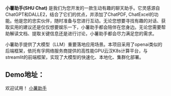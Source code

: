
**小薯助手(SHU Chat)** 是我们为您开发的一款生动有趣的聊天助手。它灵感源自ChatGPT和DALLE2，结合了它们的优点，并添加了ChatPDF, ChatExcel的功能。他是您的忠实伙伴，随时准备与您进行互动。无论您想要寻找有趣的对话、获取实用的建议还是仅仅想要娱乐一下，小薯助手都会陪伴在您身边。无论您需要帮助解读文档、提取关键信息还是进行讨论，小薯助手都会尽力满足您的需求。

小薯助手提供了大模型（LLM）重要落地应用场景。本项目采用了openai类似的后端框架，依托有孚网络服务商提供的高性能GPU云汉K8s计算平台，与streamlit的前端框架，实现了大模型的快速化、本地化、集群化部署。


**Demo地址**：
---
欢迎试用！
[小薯助手](http://cn-east-ai-1.yovole.com:20221/)